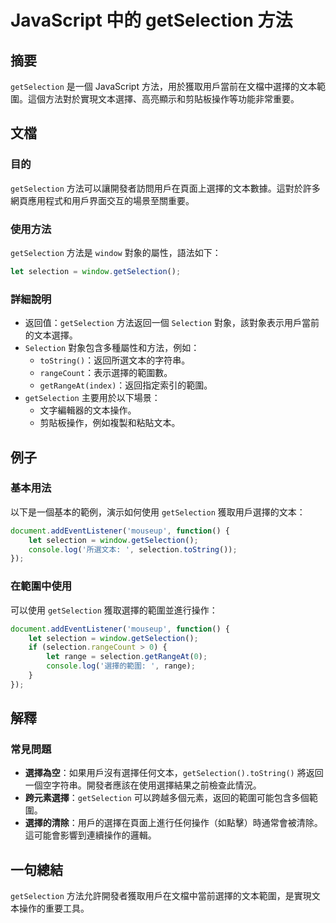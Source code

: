 <!--
Meta Description: # JavaScript 中的 getSelection 方法 ## 摘要 `getSelection` 是一個 JavaScript 方法，用於獲取用戶當前在文檔中選擇的文本範圍。這個方法對於實現文本選擇、高亮顯示和剪貼板操作等功能非常重要。 ## 文檔 ### 目的 `getSelection`...
Meta Keywords: getselection, selection, javascript, window, let
-->

# JavaScript 中的 getSelection 方法

## 摘要
`getSelection` 是一個 JavaScript 方法，用於獲取用戶當前在文檔中選擇的文本範圍。這個方法對於實現文本選擇、高亮顯示和剪貼板操作等功能非常重要。

## 文檔
### 目的
`getSelection` 方法可以讓開發者訪問用戶在頁面上選擇的文本數據。這對於許多網頁應用程式和用戶界面交互的場景至關重要。

### 使用方法
`getSelection` 方法是 `window` 對象的屬性，語法如下：

```javascript
let selection = window.getSelection();
```

### 詳細說明
- 返回值：`getSelection` 方法返回一個 `Selection` 對象，該對象表示用戶當前的文本選擇。
- `Selection` 對象包含多種屬性和方法，例如：
  - `toString()`：返回所選文本的字符串。
  - `rangeCount`：表示選擇的範圍數。
  - `getRangeAt(index)`：返回指定索引的範圍。
- `getSelection` 主要用於以下場景：
  - 文字編輯器的文本操作。
  - 剪貼板操作，例如複製和粘貼文本。

## 例子
### 基本用法
以下是一個基本的範例，演示如何使用 `getSelection` 獲取用戶選擇的文本：

```javascript
document.addEventListener('mouseup', function() {
    let selection = window.getSelection();
    console.log('所選文本: ', selection.toString());
});
```

### 在範圍中使用
可以使用 `getSelection` 獲取選擇的範圍並進行操作：

```javascript
document.addEventListener('mouseup', function() {
    let selection = window.getSelection();
    if (selection.rangeCount > 0) {
        let range = selection.getRangeAt(0);
        console.log('選擇的範圍: ', range);
    }
});
```

## 解釋
### 常見問題
- **選擇為空**：如果用戶沒有選擇任何文本，`getSelection().toString()` 將返回一個空字符串。開發者應該在使用選擇結果之前檢查此情況。
- **跨元素選擇**：`getSelection` 可以跨越多個元素，返回的範圍可能包含多個範圍。
- **選擇的清除**：用戶的選擇在頁面上進行任何操作（如點擊）時通常會被清除。這可能會影響到連續操作的邏輯。

## 一句總結
`getSelection` 方法允許開發者獲取用戶在文檔中當前選擇的文本範圍，是實現文本操作的重要工具。